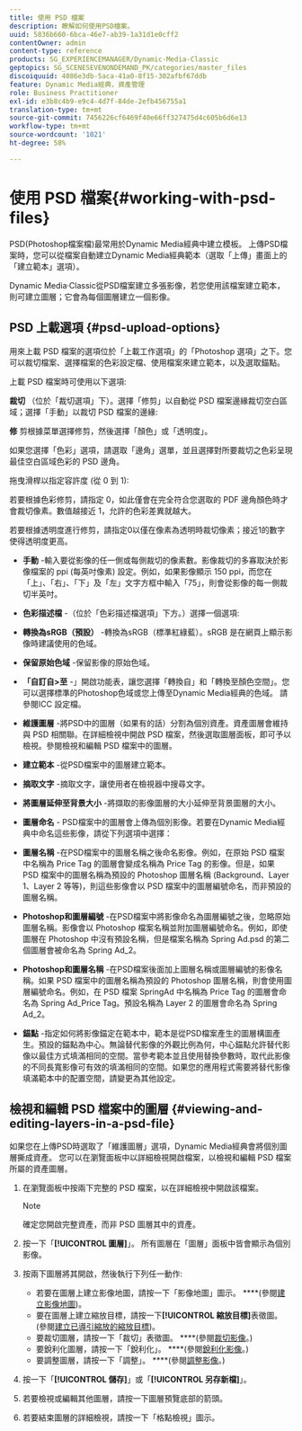 ```yaml
---
title: 使用 PSD 檔案
description: 瞭解如何使用PSD檔案。
uuid: 5836b660-6bca-46e7-ab39-1a31d1e0cff2
contentOwner: admin
content-type: reference
products: SG_EXPERIENCEMANAGER/Dynamic-Media-Classic
geptopics: SG_SCENESEVENONDEMAND_PK/categories/master_files
discoiquuid: 4086e3db-5aca-41a0-8f15-302afbf67ddb
feature: Dynamic Media經典，資產管理
role: Business Practitioner
exl-id: e3b8c4b9-e9c4-4d7f-84de-2efb456755a1
translation-type: tm+mt
source-git-commit: 7456226cf6469f40e66ff327475d4c605b6d6e13
workflow-type: tm+mt
source-wordcount: '1021'
ht-degree: 58%

---
```


# 使用 PSD 檔案{#working-with-psd-files}

PSD(Photoshop檔案檔)最常用於Dynamic Media經典中建立模板。 上傳PSD檔案時，您可以從檔案自動建立Dynamic Media經典範本（選取「上傳」畫面上的「建立範本」選項）。

Dynamic Media·Classic從PSD檔案建立多張影像，若您使用該檔案建立範本，則可建立圖層；它會為每個圖層建立一個影像。

## PSD 上載選項 {#psd-upload-options}

用來上載 PSD 檔案的選項位於「上載工作選項」的「Photoshop 選項」之下。您可以裁切檔案、選擇檔案的色彩設定檔、使用檔案來建立範本，以及選取錨點。

上載 PSD 檔案時可使用以下選項:

**裁切** （位於「裁切選項」下）。選擇「修剪」以自動從 PSD 檔案邊緣裁切空白區域；選擇「手動」以裁切 PSD 檔案的邊緣:

**修** 剪根據菜單選擇修剪，然後選擇「顏色」或「透明度」。

如果您選擇「色彩」選項，請選取「邊角」選單，並且選擇對所要裁切之色彩呈現最佳空白區域色彩的 PSD 邊角。

拖曳滑桿以指定容許度 (從 0 到 1):

若要根據色彩修剪，請指定 0，如此僅會在完全符合您選取的 PDF 邊角顏色時才會裁切像素。數值越接近 1，允許的色彩差異就越大。

若要根據透明度進行修剪，請指定0以僅在像素為透明時裁切像素；接近1的數字使得透明度更高。

* **手動** -輸入要從影像的任一側或每側裁切的像素數。影像裁切的多寡取決於影像檔案的 ppi (每英吋像素) 設定。例如，如果影像顯示 150 ppi，而您在「上」、「右」、「下」及「左」文字方框中輸入「75」，則會從影像的每一側裁切半英吋。

* **色彩描述檔** -（位於「色彩描述檔選項」下方。）選擇一個選項:

* **轉換為sRGB（預設）** -轉換為sRGB（標準紅綠藍）。sRGB 是在網頁上顯示影像時建議使用的色域。

* **保留原始色域** -保留影像的原始色域。

* **「自訂自>至** -」開啟功能表，讓您選擇「轉換自」和「轉換至顏色空間」。您可以選擇標準的Photoshop色域或您上傳至Dynamic Media經典的色域。 請參閱ICC 設定檔。

* **維護圖層** -將PSD中的圖層（如果有的話）分割為個別資產。資產圖層會維持與 PSD 相關聯。在詳細檢視中開啟 PSD 檔案，然後選取圖層面板，即可予以檢視。參閱檢視和編輯 PSD 檔案中的圖層。

* **建立範本** -從PSD檔案中的圖層建立範本。

* **摘取文字** -摘取文字，讓使用者在檢視器中搜尋文字。

* **將圖層延伸至背景大小** -將擷取的影像圖層的大小延伸至背景圖層的大小。

* **圖層命名** - PSD檔案中的圖層會上傳為個別影像。若要在Dynamic Media經典中命名這些影像，請從下列選項中選擇：

* **圖層名稱** -在PSD檔案中的圖層名稱之後命名影像。例如，在原始 PSD 檔案中名稱為 Price Tag 的圖層會變成名稱為 Price Tag 的影像。但是，如果 PSD 檔案中的圖層名稱為預設的 Photoshop 圖層名稱 (Background、Layer 1、Layer 2 等等)，則這些影像會以 PSD 檔案中的圖層編號命名，而非預設的圖層名稱。

* **Photoshop和圖層編號** -在PSD檔案中將影像命名為圖層編號之後，忽略原始圖層名稱。影像會以 Photoshop 檔案名稱並附加圖層編號命名。例如，即使圖層在 Photoshop 中沒有預設名稱，但是檔案名稱為 Spring Ad.psd 的第二個圖層會被命名為 Spring Ad_2。

* **Photoshop和圖層名稱** -在PSD檔案後面加上圖層名稱或圖層編號的影像名稱。如果 PSD 檔案中的圖層名稱為預設的 Photoshop 圖層名稱，則會使用圖層編號命名。例如，在 PSD 檔案 SpringAd 中名稱為 Price Tag 的圖層會命名為 Spring Ad_Price Tag。預設名稱為 Layer 2 的圖層會命名為 Spring Ad_2。

* **錨點** -指定如何將影像錨定在範本中，範本是從PSD檔案產生的圖層構圖產生。預設的錨點為中心。無論替代影像的外觀比例為何，中心錨點允許替代影像以最佳方式填滿相同的空間。當參考範本並且使用替換參數時，取代此影像的不同長寬影像可有效的填滿相同的空間。如果您的應用程式需要將替代影像填滿範本中的配置空間，請變更為其他設定。

## 檢視和編輯 PSD 檔案中的圖層 {#viewing-and-editing-layers-in-a-psd-file}

如果您在上傳PSD時選取了「維護圖層」選項，Dynamic Media經典會將個別圖層撕成資產。 您可以在瀏覽面板中以詳細檢視開啟檔案，以檢視和編輯 PSD 檔案所屬的資產圖層。

1. 在瀏覽面板中按兩下完整的 PSD 檔案，以在詳細檢視中開啟該檔案。

   >[!NOTE]
   >
   >確定您開啟完整資產，而非 PSD 圖層其中的資產。

1. 按一下「**[!UICONTROL 圖層]**」。 所有圖層在「圖層」面板中皆會顯示為個別影像。
1. 按兩下圖層將其開啟，然後執行下列任一動作:

   * 若要在圖層上建立影像地圖，請按一下「影像地圖」圖示。 ****(參閱[建立影像地圖](creating-image-maps.md#creating_image_maps))。
   * 要在圖層上建立縮放目標，請按一下&#x200B;**[!UICONTROL 縮放目標]**&#x200B;表徵圖。 (參閱[建立已導引縮放的縮放目標](creating-zoom-targets-guided-zoom.md#creating_zoom_targets_for_guided_zoom))。
   * 要裁切圖層，請按一下「裁切」表徵圖。 ****(參閱[裁切影像](cropping-image.md#cropping_an_image)。)
   * 要銳利化圖層，請按一下「銳利化」。 ****(參閱[銳利化影像](sharpening-image.md#sharpening_an_image)。)
   * 要調整圖層，請按一下「調整」。 ****(參閱[調整影像](adjusting-image.md#adjusting_an_image)。)

1. 按一下「**[!UICONTROL 儲存]**」或「**[!UICONTROL 另存新檔]**」。
1. 若要檢視或編輯其他圖層，請按一下圖層預覽底部的箭頭。
1. 若要結束圖層的詳細檢視，請按一下「格點檢視」圖示。
